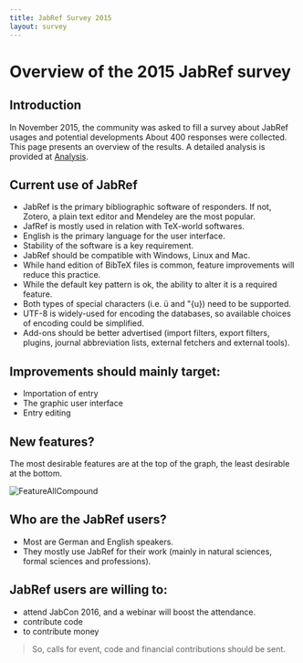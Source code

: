 ```yaml
---
title: JabRef Survey 2015
layout: survey
---
```


# Overview of the 2015 JabRef survey

## Introduction

In November 2015, the community was asked to fill a survey about JabRef usages and potential developments
About 400 responses were collected.
This page presents an overview of the results.
A detailed analysis is provided at [Analysis](./analysis).

## Current use of JabRef

- JabRef is the primary bibliographic software of responders. If not, Zotero, a plain text editor and Mendeley are the most popular.
- JafRef is mostly used in relation with TeX-world softwares.
- English is the primary language for the user interface.
- Stability of the software is a key requirement.
- JabRef should be compatible with Windows, Linux and Mac.
- While hand edition of BibTeX files is common, feature improvements will reduce this practice.
- While the default key pattern is ok, the ability to alter it is a required feature.
- Both types of special characters (i.e. ü and \"{u}) need to be supported.
- UTF-8 is widely-used for encoding the databases, so available choices of encoding could be simplified.
- Add-ons should be better advertised (import filters, export filters, plugins, journal abbreviation lists, external fetchers and external tools).

## Improvements should mainly target:

- Importation of entry
- The graphic user interface
- Entry editing

## New features?

The most desirable features are at the top of the graph, the least desirable at the bottom.

![FeatureAllCompound](FeatureAllCompound.png)

## Who are the JabRef users?

- Most are German and English speakers.
- They mostly use JabRef for their work (mainly in natural sciences, formal sciences and professions).

## JabRef users are willing to:

- attend JabCon 2016, and a webinar will boost the attendance.
- contribute code
- to contribute money

> So, calls for event, code and financial contributions should be sent.
